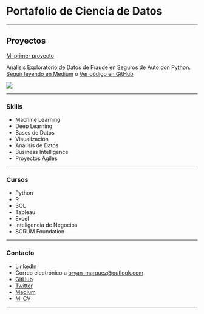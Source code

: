 # Portafolio de Ciencia de Datos

---

## Proyectos
[Mi primer proyecto](https://medium.com/pagina-entrada-blog)

Análisis Exploratorio de Datos de Fraude en Seguros de Auto con Python. [Seguir leyendo en Medium](https://medium.com/pagina-entrada-blog) o [Ver código en GitHub](https://github.com/bryan-marquez/proyecto-portafolio/blob/fbb59de4ebf932a57c913d3dce24eccc199ef442/notebooks/analisis_inicial.ipynb)

[<img src="images/dummy_thumbnail.jpg?raw=true"/>](https://medium.com/pagina-entrada-blog)

---

### Skills

- Machine Learning
- Deep Learning
- Bases de Datos
- Visualización
- Análisis de Datos
- Business Intelligence
- Proyectos Ágiles

---

### Cursos

- Python
- R
- SQL
- Tableau
- Excel
- Inteligencia de Negocios
- SCRUM Foundation

---

### Contacto

- [LinkedIn](https://www.linkedin.com/in/tu-linkedin/)
- Correo electrónico a <bryan_marquez@outlook.com>
- [GitHub](https://github.com/bryan-marquez)
- [Twitter](https://twitter.com/tu-twitter)
- [Medium](https://medium.com/@bryan.didier.marquez)
- [Mi CV](/pdf/plantilla-curriculum-blanco.pdf)

---
